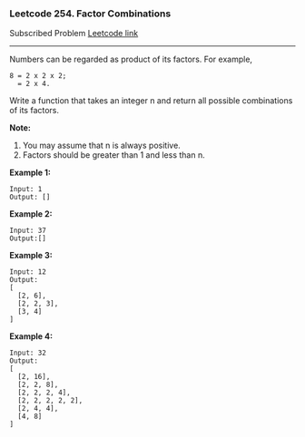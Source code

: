 ### Leetcode 254. Factor Combinations
Subscribed Problem
[Leetcode link](https://leetcode.com/problems/factor-combinations/)

---

Numbers can be regarded as product of its factors. For example,
```
8 = 2 x 2 x 2;
  = 2 x 4.
```
Write a function that takes an integer  n  and return all possible combinations of its factors.

<strong>Note:</strong>
<ol>
<li>You may assume that  n  is always positive.</li>
<li>Factors should be greater than 1 and less than  n.</li>
</ol>

<strong>Example 1:</strong>
```
Input: 1
Output: []
```
<strong>Example 2:</strong>
```
Input: 37
Output:[]
```
<strong>Example 3:</strong>
```
Input: 12
Output:
[
  [2, 6],
  [2, 2, 3],
  [3, 4]
]
```
<strong>Example 4:</strong>
```
Input: 32
Output:
[
  [2, 16],
  [2, 2, 8],
  [2, 2, 2, 4],
  [2, 2, 2, 2, 2],
  [2, 4, 4],
  [4, 8]
]
```
